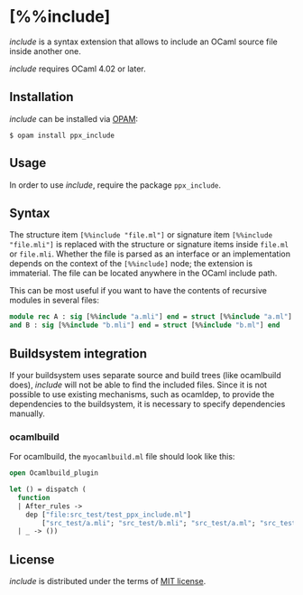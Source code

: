 [%%include]
===========

_include_ is a syntax extension that allows to include an OCaml source file inside another one.

_include_ requires OCaml 4.02 or later.

Installation
------------

_include_ can be installed via [OPAM](https://opam.ocaml.org):

    $ opam install ppx_include

Usage
-----

In order to use _include_, require the package `ppx_include`.

Syntax
------

The structure item `[%%include "file.ml"]` or signature item `[%%include "file.mli"]`
is replaced with the structure or signature items inside `file.ml` or `file.mli`.
Whether the file is parsed as an interface or an implementation depends on the context
of the `[%%include]` node; the extension is immaterial.
The file can be located anywhere in the OCaml include path.

This can be most useful if you want to have the contents of recursive modules
in several files:

``` ocaml
module rec A : sig [%%include "a.mli"] end = struct [%%include "a.ml"] end
and B : sig [%%include "b.mli"] end = struct [%%include "b.ml"] end
```

Buildsystem integration
-----------------------

If your buildsystem uses separate source and build trees (like ocamlbuild does),
_include_ will not be able to find the included files. Since it is not possible
to use existing mechanisms, such as ocamldep, to provide the dependencies to
the buildsystem, it is necessary to specify dependencies manually.

### ocamlbuild

For ocamlbuild, the `myocamlbuild.ml` file should look like this:

``` ocaml
open Ocamlbuild_plugin

let () = dispatch (
  function
  | After_rules ->
    dep ["file:src_test/test_ppx_include.ml"]
        ["src_test/a.mli"; "src_test/b.mli"; "src_test/a.ml"; "src_test/b.ml"]
  | _ -> ())

```

License
-------

_include_ is distributed under the terms of [MIT license](LICENSE.txt).
